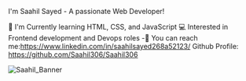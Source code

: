 I'm Saahil Sayed - A passionate Web Developer!

🌱 I'm Currently learning HTML, CSS, and JavaScript
💻 Interested in Frontend development and Devops roles -🚀 You can reach me:https://www.linkedin.com/in/saahilsayed268a52123/
Github Profile: https://github.com/Saahil306/Saahil306

![Saahil_Banner](https://github.com/user-attachments/assets/feb25d73-afd7-45a0-b96e-07e02dcc4e6f)
